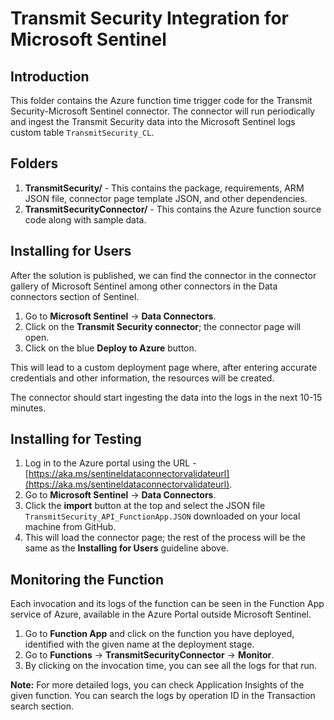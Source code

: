 # Transmit Security Integration for Microsoft Sentinel

## Introduction

This folder contains the Azure function time trigger code for the Transmit Security-Microsoft Sentinel connector. The connector will run periodically and ingest the Transmit Security data into the Microsoft Sentinel logs custom table `TransmitSecurity_CL`.

## Folders

1. **TransmitSecurity/** - This contains the package, requirements, ARM JSON file, connector page template JSON, and other dependencies.
2. **TransmitSecurityConnector/** - This contains the Azure function source code along with sample data.

## Installing for Users

After the solution is published, we can find the connector in the connector gallery of Microsoft Sentinel among other connectors in the Data connectors section of Sentinel.

1. Go to **Microsoft Sentinel** -> **Data Connectors**.
2. Click on the **Transmit Security connector**; the connector page will open.
3. Click on the blue **Deploy to Azure** button.

This will lead to a custom deployment page where, after entering accurate credentials and other information, the resources will be created.

The connector should start ingesting the data into the logs in the next 10-15 minutes.

## Installing for Testing

1. Log in to the Azure portal using the URL - [https://aka.ms/sentineldataconnectorvalidateurl](https://aka.ms/sentineldataconnectorvalidateurl).
2. Go to **Microsoft Sentinel** -> **Data Connectors**.
3. Click the **import** button at the top and select the JSON file `TransmitSecurity_API_FunctionApp.JSON` downloaded on your local machine from GitHub.
4. This will load the connector page; the rest of the process will be the same as the **Installing for Users** guideline above.

## Monitoring the Function

Each invocation and its logs of the function can be seen in the Function App service of Azure, available in the Azure Portal outside Microsoft Sentinel.

1. Go to **Function App** and click on the function you have deployed, identified with the given name at the deployment stage.
2. Go to **Functions** -> **TransmitSecurityConnector** -> **Monitor**.
3. By clicking on the invocation time, you can see all the logs for that run.

**Note:** For more detailed logs, you can check Application Insights of the given function. You can search the logs by operation ID in the Transaction search section.